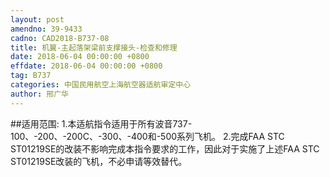 ```yaml
---
layout: post
amendno: 39-9433
cadno: CAD2018-B737-08
title: 机翼-主起落架梁前支撑接头-检查和修理
date: 2018-06-04 00:00:00 +0800
effdate: 2018-06-04 00:00:00 +0800
tag: B737
categories: 中国民用航空上海航空器适航审定中心
author: 邢广华
---
```


##适用范围:
1.本适航指令适用于所有波音737-100、-200、-200C、-300、-400和-500系列飞机。
2.完成FAA STC ST01219SE的改装不影响完成本指令要求的工作，因此对于实施了上述FAA STC ST01219SE改装的飞机，不必申请等效替代。

